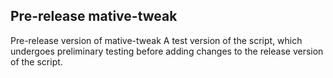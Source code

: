 ## Pre-release mative-tweak

Pre-release version of mative-tweak 
A test version of the script, which undergoes preliminary testing before adding changes to the release version of the script. 
